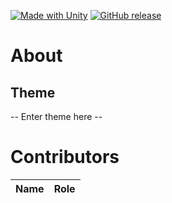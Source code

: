 [![Made with Unity](https://img.shields.io/badge/Made%20with-Unity-57b9d3.svg?style=flat&logo=unity)](https://unity3d.com)
[![GitHub release](https://img.shields.io/github/release/SkylaneGames/brackeys-6.svg?style=flat)](https://github.com/SkylaneGames/brackeys-6/releases)

# About

## Theme
-- Enter theme here --

# Contributors
Name | Role
-|-